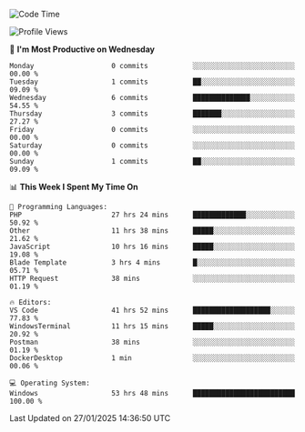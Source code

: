 <!--START_SECTION:waka-->
![Code Time](http://img.shields.io/badge/Code%20Time-3%2C959%20hrs%2018%20mins-blue)

![Profile Views](http://img.shields.io/badge/Profile%20Views-2-blue)

📅 **I'm Most Productive on Wednesday** 

```text
Monday                   0 commits           ░░░░░░░░░░░░░░░░░░░░░░░░░   00.00 % 
Tuesday                  1 commits           ██░░░░░░░░░░░░░░░░░░░░░░░   09.09 % 
Wednesday                6 commits           ██████████████░░░░░░░░░░░   54.55 % 
Thursday                 3 commits           ███████░░░░░░░░░░░░░░░░░░   27.27 % 
Friday                   0 commits           ░░░░░░░░░░░░░░░░░░░░░░░░░   00.00 % 
Saturday                 0 commits           ░░░░░░░░░░░░░░░░░░░░░░░░░   00.00 % 
Sunday                   1 commits           ██░░░░░░░░░░░░░░░░░░░░░░░   09.09 % 
```


📊 **This Week I Spent My Time On** 

```text
💬 Programming Languages: 
PHP                      27 hrs 24 mins      █████████████░░░░░░░░░░░░   50.92 % 
Other                    11 hrs 38 mins      █████░░░░░░░░░░░░░░░░░░░░   21.62 % 
JavaScript               10 hrs 16 mins      █████░░░░░░░░░░░░░░░░░░░░   19.08 % 
Blade Template           3 hrs 4 mins        █░░░░░░░░░░░░░░░░░░░░░░░░   05.71 % 
HTTP Request             38 mins             ░░░░░░░░░░░░░░░░░░░░░░░░░   01.19 % 

🔥 Editors: 
VS Code                  41 hrs 52 mins      ███████████████████░░░░░░   77.83 % 
WindowsTerminal          11 hrs 15 mins      █████░░░░░░░░░░░░░░░░░░░░   20.92 % 
Postman                  38 mins             ░░░░░░░░░░░░░░░░░░░░░░░░░   01.19 % 
DockerDesktop            1 min               ░░░░░░░░░░░░░░░░░░░░░░░░░   00.06 % 

💻 Operating System: 
Windows                  53 hrs 48 mins      █████████████████████████   100.00 % 
```


 Last Updated on 27/01/2025 14:36:50 UTC
<!--END_SECTION:waka-->

